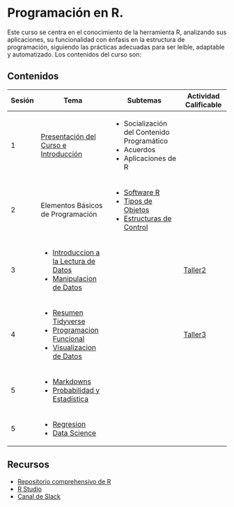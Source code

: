 # Programación en R.
Este curso se centra en el conocimiento de la herramienta R, analizando sus aplicaciones, su funcionalidad con énfasis en la estructura de programación, siguiendo las prácticas adecuadas para ser leíble, adaptable y automatizado. Los contenidos del curso son:

## Contenidos 

| Sesión | Tema          | Subtemas    |Actividad Calificable|
|--------|---------------|-------------|------------------|
| 1      | [Presentación del Curso e Introducción](https://github.com/camiloyatet/Programacion_en_R/blob/master/Sesion1/Introduccion.pdf) | <ul><li> Socialización del Contenido Programático </li><li> Acuerdos </li> <li> Aplicaciones de R </li></ul> ||
|2| Elementos Básicos de Programación|<ul><li> [Software R](https://github.com/camiloyatet/Programacion_en_R/blob/master/Sesion%202/Lenguaje_R.html) </li><li> [Tipos de Objetos](https://github.com/camiloyatet/Programacion_en_R/blob/master/Sesion%202/Tipos_de_Variables.html) </li> <li> [Estructuras de Control](https://github.com/camiloyatet/Programacion_en_R/blob/master/Sesion%202/Estructuras_de_Control.html) </li></ul> ||
|3|<ul><li> [Introduccion a la Lectura de Datos](https://github.com/camiloyatet/Programacion_en_R/blob/master/Sesion%203/Lectura-de-Archivos-Locales.html) </li><li> [Manipulacion de Datos](https://github.com/camiloyatet/Programacion_en_R/blob/master/Sesion%203/Manipulaci%C3%B3n-de-Datos.html) </li></ul>||[Taller2](https://github.com/camiloyatet/Programacion_en_R/blob/master/Sesion%203/Taller%20Manipulacion%20de%20Datos.R)|
|4|<ul><li> [Resumen Tidyverse](https://github.com/camiloyatet/Programacion_en_R/blob/master/Sesion%204/1.%20Notebook%20Tidyverse.Rmd) </li><li> [Programacion Funcional](https://github.com/camiloyatet/Programacion_en_R/blob/master/Sesion%204/2.%20Programacion%20Funcional.Rmd) </li> <li>[Visualizacion de Datos](https://github.com/camiloyatet/Programacion_en_R/blob/master/Sesion%204/3.%20Visualizacion%20de%20Datos.Rmd)</li> </ul>||[Taller3](https://github.com/camiloyatet/Programacion_en_R/blob/master/Sesion%204/4.%20Taller.Rmd)|
|5|<ul><li> [Markdowns](https://github.com/camiloyatet/Programacion_en_R/blob/master/Sesion%205/Markdown.Rmd) </li><li> [Probabilidad y Estadística](https://github.com/camiloyatet/Programacion_en_R/blob/master/Sesion%205/Probabilidad%20y%20Estadistica.Rmd) </li> </ul>||
|5|<ul><li> [Regresion](https://github.com/camiloyatet/Programacion_en_R/blob/master/Sesion%206/Regresion%20lineal.nb.html) </li><li> [Data Science](https://github.com/camiloyatet/Programacion_en_R/blob/master/Sesion%206/Ciencia%20de%20Datos.nb.html) </li> </ul>||

## Recursos
* [Repositorio comprehensivo de R ](https://cran.r-project.org/)
* [R Studio](https://rstudio.com/)
* [Canal de Slack](https://join.slack.com/t/usaprogramacionr/shared_invite/zt-glkubzps-ySLPEP0r0jPNVHekUH92Xg)
